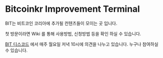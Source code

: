 # Bitcoinkr Improvement Terminal

BIT는 비트코인 코리아에 추가될 컨텐츠들이 모이는 곳 입니다.

첫 방문이라면 Wiki 를 통해 사용방법, 신청방법 등을 확인 하실 수 있습니다.

[BIT 디스코드](https://discord.gg/YQdyuCcxZH) 에서 매주 월요일 저녁 10시에 의견을 나누고 있습니다.
누구나 참여하실 수 있습니다.
